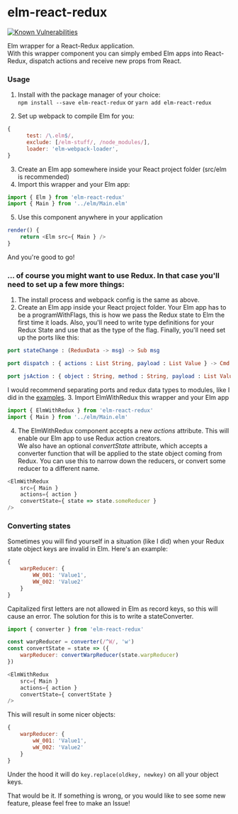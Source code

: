 # elm-react-redux

[![Known Vulnerabilities](https://snyk.io/test/github/gege251/elm-react-redux/badge.svg)](https://snyk.io/test/github/gege251/elm-react-redux)

Elm wrapper for a React-Redux application.  
With this wrapper component you can simply embed Elm apps into React-Redux, dispatch actions and receive new props from React.

### Usage
1. Install with the package manager of your choice:  
`npm install --save elm-react-redux` or `yarn add elm-react-redux`

2. Set up webpack to compile Elm for you:
```js
{
      test: /\.elm$/,
      exclude: [/elm-stuff/, /node_modules/],
      loader: 'elm-webpack-loader',
}
```
3. Create an Elm app somewhere inside your React project folder (src/elm is recommended)
4. Import this wrapper and your Elm app:   
```js
import { Elm } from 'elm-react-redux'
import { Main } from '../elm/Main.elm'
```
5. Use this component anywhere in your application
```js
render() {
    return <Elm src={ Main } />
}
```
And you're good to go!

### ... of course you might want to use Redux. In that case you'll need to set up a few more things:  
1. The install process and webpack config is the same as above.
2. Create an Elm app inside your React project folder. Your Elm app has to be a programWithFlags, this is how we pass the Redux state to Elm the first time it loads.
Also, you'll need to write type definitions for your Redux State and use that as the type of the flag. Finally, you'll need set up the ports like this:

```elm
port stateChange : (ReduxData -> msg) -> Sub msg

port dispatch : { actions : List String, payload : List Value } -> Cmd msg

port jsAction : { object : String, method : String, payload : List Value } -> Cmd msg
```
I would recommend separating ports and redux data types to modules, like I did in the [examples](https://github.com/gege251/elm-react-redux/tree/master/examples/react-redux-example/src/elm).
3. Import ElmWithRedux this wrapper and your Elm app
```js
import { ElmWithRedux } from 'elm-react-redux'
import { Main } from '../elm/Main.elm'
```
4. The ElmWithRedux component accepts a new *actions* attribute. This will enable our Elm app to use Redux action creators.  
We also have an optional *convertState* attribute, which accepts a converter function that will be applied to the state object coming from Redux. You can use this to narrow down the reducers, or convert some reducer to a different name.

```js
<ElmWithRedux
    src={ Main }
    actions={ action }
    convertState={ state => state.someReducer }
/>
```

### Converting states
Sometimes you will find yourself in a situation (like I did) when your Redux state object keys are invalid in Elm. Here's an example:
```js
{
    warpReducer: {
        WW_001: 'Value1',
        WW_002: 'Value2'
    }
}
```
Capitalized first letters are not allowed in Elm as record keys, so this will cause an error. The solution for this is to write a stateConverter.
```js
import { converter } from 'elm-react-redux'

const warpReducer = converter(/^W/, 'w')
const convertState = state => ({
    warpReducer: convertWarpReducer(state.warpReducer)
})

<ElmWithRedux
    src={ Main }
    actions={ action }
    convertState={ convertState }
/>
```
This will result in some nicer objects:
```js
{
    warpReducer: {
        wW_001: 'Value1',
        wW_002: 'Value2'
    }
}
```
Under the hood it will do `key.replace(oldkey, newkey)` on all your object keys.  
  
That would be it. If something is wrong, or you would like to see some new feature, please feel free to make an Issue!
